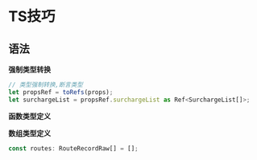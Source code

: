 # TS技巧

## 语法

**强制类型转换**

```ts
// 类型强制转换,断言类型
let propsRef = toRefs(props);
let surchargeList = propsRef.surchargeList as Ref<SurchargeList[]>;
```

**函数类型定义**

**数组类型定义**
```ts
const routes: RouteRecordRaw[] = [];
```